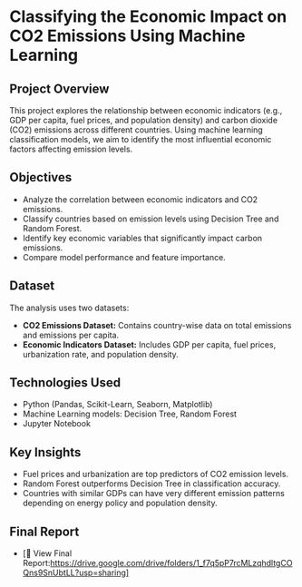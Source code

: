 # Classifying the Economic Impact on CO2 Emissions Using Machine Learning

## Project Overview
This project explores the relationship between economic indicators (e.g., GDP per capita, fuel prices, and population density) and carbon dioxide (CO2) emissions across different countries. Using machine learning classification models, we aim to identify the most influential economic factors affecting emission levels.

## Objectives
- Analyze the correlation between economic indicators and CO2 emissions.
- Classify countries based on emission levels using Decision Tree and Random Forest.
- Identify key economic variables that significantly impact carbon emissions.
- Compare model performance and feature importance.

## Dataset
The analysis uses two datasets:
- **CO2 Emissions Dataset:** Contains country-wise data on total emissions and emissions per capita.
- **Economic Indicators Dataset:** Includes GDP per capita, fuel prices, urbanization rate, and population density.

## Technologies Used
- Python (Pandas, Scikit-Learn, Seaborn, Matplotlib)
- Machine Learning models: Decision Tree, Random Forest
- Jupyter Notebook

## Key Insights
- Fuel prices and urbanization are top predictors of CO2 emission levels.
- Random Forest outperforms Decision Tree in classification accuracy.
- Countries with similar GDPs can have very different emission patterns depending on energy policy and population density.

## Final Report
-  [📄 View Final Report:https://drive.google.com/drive/folders/1_f7q5pP7rcMLzqhdltgCOQns9SnUbtLL?usp=sharing]
